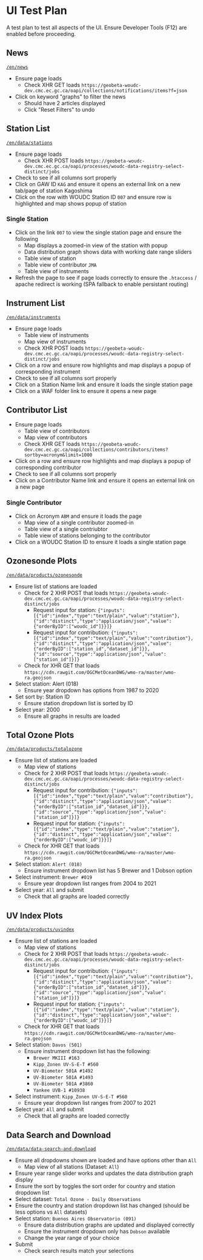 # UI Test Plan

A test plan to test all aspects of the UI. Ensure Developer Tools (F12) are enabled before proceeding.

## News

[`/en/news`](https://beta-woudc-dev.cmc.ec.gc.ca/en/news)

- Ensure page loads
  - Check XHR GET loads `https://geobeta-woudc-dev.cmc.ec.gc.ca/oapi/collections/notifications/items?f=json`
- Click on keyword "graphs" to filter the news
  - Should have 2 articles displayed
  - Click "Reset Filters" to undo

## Station List

[`/en/data/stations`](https://beta-woudc-dev.cmc.ec.gc.ca/en/data/stations)

- Ensure page loads
  - Check XHR POST loads `https://geobeta-woudc-dev.cmc.ec.gc.ca/oapi/processes/woudc-data-registry-select-distinct/jobs`
- Check to see if all columns sort properly
- Click on GAW ID `KAG` and ensure it opens an external link on a new tab/page of station Kagoshima
- Click on the row with WOUDC Station ID `007` and ensure row is highlighted and map shows popup of station

### Single Station

- Click on the link `007` to view the single station page and ensure the following
  - Map displays a zoomed-in view of the station with popup
  - Data distribution graph shows data with working date range sliders
  - Table view of station
  - Table view of contributor `JMA`
  - Table view of instruments
- Refresh the page to see if page loads correctly to ensure the `.htaccess` / apache redirect is working (SPA fallback to enable persistant routing)

## Instrument List

[`/en/data/instruments`](https://beta-woudc-dev.cmc.ec.gc.ca/en/data/instruments)

- Ensure page loads
  - Table view of instruments
  - Map view of instruments
  - Check XHR POST loads `https://geobeta-woudc-dev.cmc.ec.gc.ca/oapi/processes/woudc-data-registry-select-distinct/jobs`
- Click on a row and ensure row highlights and map displays a popup of corresponding instrument
- Check to see if all columns sort properly
- Click on a Station Name link and ensure it loads the single station page
- Click on a WAF folder link to ensure it opens a new page

## Contributor List

- Ensure page loads
  - Table view of contributors
  - Map view of contributors
  - Check XHR GET loads `https://geobeta-woudc-dev.cmc.ec.gc.ca/oapi/collections/contributors/items?sortby=acronym&limit=1000`
- Click on a row and ensure row highlights and map displays a popup of corresponding contributor
- Check to see if all columns sort properly
- Click on a Contributor Name link and ensure it opens an external link on a new page

### Single Contributor

- Click on Acronym `ABM` and ensure it loads the page
  - Map view of a single contributor zoomed-in
  - Table view of a single contriubtor
  - Table view of stations belonging to the contributor
- Click on a WOUDC Station ID to ensure it loads a single station page

## Ozonesonde Plots

[`/en/data/products/ozonesonde`](https://beta-woudc-dev.cmc.ec.gc.ca/en/data/products/ozonesonde)

- Ensure list of stations are loaded
  - Check for 2 XHR POST that loads `https://geobeta-woudc-dev.cmc.ec.gc.ca/oapi/processes/woudc-data-registry-select-distinct/jobs`
    - Request input for station: `{"inputs":[{"id":"index","type":"text/plain","value":"station"},{"id":"distinct","type":"application/json","value":{"orderByID":["woudc_id"]}}]}`
    - Request input for contribution: `{"inputs":[{"id":"index","type":"text/plain","value":"contribution"},{"id":"distinct","type":"application/json","value":{"orderByID":["station_id","dataset_id"]}},{"id":"source","type":"application/json","value":["station_id"]}]}`
  - Check for XHR GET that loads `https://cdn.rawgit.com/OGCMetOceanDWG/wmo-ra/master/wmo-ra.geojson`
- Select station: Alert (018)
  - Ensure year dropdown has options from 1987 to 2020
- Set sort by: Station ID
  - Ensure station dropdown list is sorted by ID
- Select year: 2000
  - Ensure all graphs in results are loaded


## Total Ozone Plots

[`/en/data/products/totalozone`](https://beta-woudc-dev.cmc.ec.gc.ca/en/data/products/totalozone)

- Ensure list of stations are loaded
  - Map view of stations
  - Check for 2 XHR POST that loads `https://geobeta-woudc-dev.cmc.ec.gc.ca/oapi/processes/woudc-data-registry-select-distinct/jobs`
    - Request input for contribution: `{"inputs":[{"id":"index","type":"text/plain","value":"contribution"},{"id":"distinct","type":"application/json","value":{"orderByID":["station_id","dataset_id"]}},{"id":"source","type":"application/json","value":["station_id"]}]}`
    - Request input for station: `{"inputs":[{"id":"index","type":"text/plain","value":"station"},{"id":"distinct","type":"application/json","value":{"orderByID":["woudc_id"]}}]}`
  - Check for XHR GET that loads `https://cdn.rawgit.com/OGCMetOceanDWG/wmo-ra/master/wmo-ra.geojson`
- Select station: `Alert (018)`
  - Ensure instrument dropdown list has 5 Brewer and 1 Dobson option
- Select instrument: `Brewer #019`
  - Ensure year dropdown list ranges from 2004 to 2021
- Select year: `All` and submit
  - Check that all graphs are loaded correctly

## UV Index Plots

[`/en/data/products/uvindex`](https://beta-woudc-dev.cmc.ec.gc.ca/en/data/products/uvindex)

- Ensure list of stations are loaded
  - Map view of stations
  - Check for 2 XHR POST that loads `https://geobeta-woudc-dev.cmc.ec.gc.ca/oapi/processes/woudc-data-registry-select-distinct/jobs`
    - Request input for contribution: `{"inputs":[{"id":"index","type":"text/plain","value":"contribution"},{"id":"distinct","type":"application/json","value":{"orderByID":["station_id","dataset_id"]}},{"id":"source","type":"application/json","value":["station_id"]}]}`
    - Request input for station: `{"inputs":[{"id":"index","type":"text/plain","value":"station"},{"id":"distinct","type":"application/json","value":{"orderByID":["woudc_id"]}}]}`
  - Check for XHR GET that loads `https://cdn.rawgit.com/OGCMetOceanDWG/wmo-ra/master/wmo-ra.geojson`
- Select station: `Davos (501)`
  - Ensure instrument dropdown list has the following:
    - `Brewer MKIII #163`
    - `Kipp_Zonen UV-S-E-T #560`
    - `UV-Biometer 501A #1492`
    - `UV-Biometer 501A #1493`
    - `UV-Biometer 501A #3860`
    - `Yankee UVB-1 #10938`
- Select instrument: `Kipp_Zonen UV-S-E-T #560`
  - Ensure year dropdown list ranges from 2007 to 2021
- Select year: `All` and submit
  - Check that all graphs are loaded correctly

## Data Search and Download

[`/en/data/data-search-and-download`](https://beta-woudc-dev.cmc.ec.gc.ca/en/data/data-search-and-download)

- Ensure all dropdowns shown are loaded and have options other than `All`
  - Map view of all stations (Dataset: `All`)
- Ensure year range slider works and updates the data distribution graph display
- Ensure the sort by toggles the sort order for country and station dropdown list
- Select dataset: `Total Ozone - Daily Observations`
 - Ensure the country and station dropdown list has changed (should be less options vs `All` datasets)
 - Select station: `Buenos Aires Observatorio (091)`
   - Ensure data distribution graphs are updated and displayed correctly
   - Ensure the instrument dropdown only has `Dobson` available
   - Change the year range of your choice
 - Submit
   - Check search results match your selections
